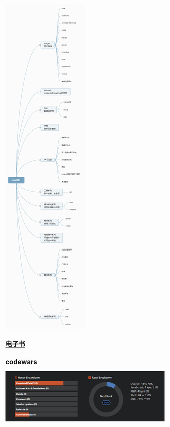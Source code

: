 ![目录](/images/blog项目.png)

## [电子书](https://github.com/luanguang/book-pdf)

## codewars

![2019-2](/images/codewars/2019-2.png)


